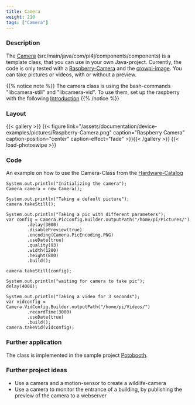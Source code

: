 ```yaml
---
title: Camera
weight: 210
tags: ["Camera"]
---
```

### Description
The [Camera](https://github.com/Pi4J/pi4j-example-components/tree/Dev-Arcade/src/main/java/com/pi4j/components/components) (src/main/java/com/pi4j/components/components) is a template class, that you can use in your own Java-project.
Currently, the code is only tested with a [Raspberry-Camera](https://www.raspberrypi.com/documentation/accessories/camera.html#introducing-the-raspberry-pi-cameras) and the [crowpi-image](/getting-started/crowpi/crowpi-os/).
You can take pictures or videos, with or without a preview.

{{% notice note %}}
The camera class is using the bash-commands "libcamera-still" and "libcamera-vid". To use them, set up the raspberry with the following [Introduction](https://www.raspberrypi.com/documentation/accessories/camera.html#getting-started)
{{% /notice %}}

### Layout
{{< gallery >}}
{{< figure link="/assets/documentation/device-examples/pictures/Raspberry-Camera.png" caption="Raspberry Camera" caption-position="center" caption-effect="fade" >}}{{< /gallery >}}
{{< load-photoswipe >}}

### Code
An example on how to use the Camera-Class from the [Hardware-Catalog](https://github.com/Pi4J/pi4j-example-components)

```
System.out.println("Initializing the camera");
Camera camera = new Camera();

System.out.println("Taking a default picture");
camera.takeStill();

System.out.println("Taking a pic with different parameters");
var config = Camera.PicConfig.Builder.outputPath("/home/pi/Pictures/")
		.delay(3000)
		.disablePreview(true)
		.encoding(Camera.PicEncoding.PNG)
		.useDate(true)
		.quality(93)
		.width(1280)
		.height(800)
		.build();

camera.takeStill(config);

System.out.println("waiting for camera to take pic");
delay(4000);

System.out.println("Taking a video for 3 seconds");
var vidconfig = Camera.VidConfig.Builder.outputPath("/home/pi/Videos/")
		.recordTime(3000)
		.useDate(true)
		.build();
camera.takeVid(vidconfig);
```

### Further application
The class is implemented in the sample project [Potobooth](https://github.com/DieterHolz/PhotoBooth).

### Further project ideas
- Use a camera and a motion-sensor to create a wildlife-camera
- Use a camera to monitor the entrance of a building, by publishing the preview of the camera to a webserver
